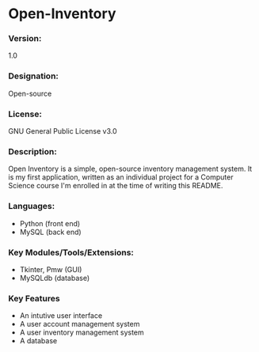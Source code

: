 # Open-Inventory

### Version: 
1.0

### Designation:
Open-source

### License: 
GNU General Public License v3.0

### Description:
Open Inventory is a simple, open-source inventory management system. It is my first application, written as an individual project for a Computer Science course I'm enrolled in at the time of writing this README.

### Languages:
* Python (front end)
* MySQL (back end)

### Key Modules/Tools/Extensions:
* Tkinter, Pmw (GUI)
* MySQLdb (database)

### Key Features
* An intutive user interface
* A user account management system
* A user inventory management system
* A database

